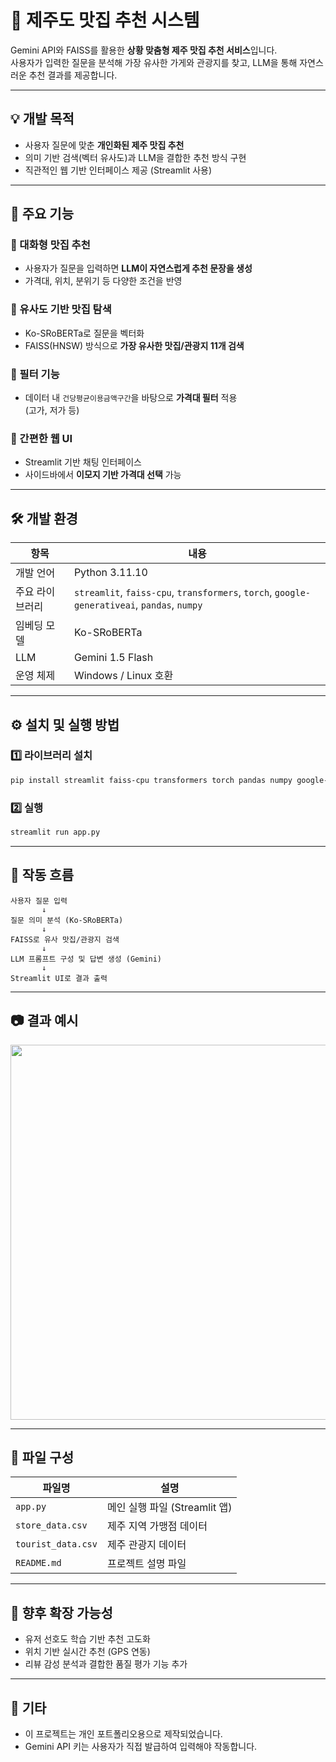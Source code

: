 
# 🧭 제주도 맛집 추천 시스템

Gemini API와 FAISS를 활용한 **상황 맞춤형 제주 맛집 추천 서비스**입니다.  
사용자가 입력한 질문을 분석해 가장 유사한 가게와 관광지를 찾고, LLM을 통해 자연스러운 추천 결과를 제공합니다.

---

## 💡 개발 목적

- 사용자 질문에 맞춘 **개인화된 제주 맛집 추천**  
- 의미 기반 검색(벡터 유사도)과 LLM을 결합한 추천 방식 구현  
- 직관적인 웹 기반 인터페이스 제공 (Streamlit 사용)

---

## 🔧 주요 기능

### 📌 대화형 맛집 추천
- 사용자가 질문을 입력하면 **LLM이 자연스럽게 추천 문장을 생성**
- 가격대, 위치, 분위기 등 다양한 조건을 반영

### 📌 유사도 기반 맛집 탐색
- Ko-SRoBERTa로 질문을 벡터화
- FAISS(HNSW) 방식으로 **가장 유사한 맛집/관광지 11개 검색**

### 📌 필터 기능
- 데이터 내 `건당평균이용금액구간`을 바탕으로 **가격대 필터** 적용  
  (고가, 저가 등)

### 📌 간편한 웹 UI
- Streamlit 기반 채팅 인터페이스
- 사이드바에서 **이모지 기반 가격대 선택** 가능

---

## 🛠 개발 환경

| 항목 | 내용 |
|------|------|
| 개발 언어 | Python 3.11.10 |
| 주요 라이브러리 | `streamlit`, `faiss-cpu`, `transformers`, `torch`, `google-generativeai`, `pandas`, `numpy` |
| 임베딩 모델 | Ko-SRoBERTa |
| LLM | Gemini 1.5 Flash |
| 운영 체제 | Windows / Linux 호환 |

---

## ⚙️ 설치 및 실행 방법

### 1️⃣ 라이브러리 설치

```bash
pip install streamlit faiss-cpu transformers torch pandas numpy google-generativeai
```

### 2️⃣ 실행

```bash
streamlit run app.py
```

---

## 🧠 작동 흐름

```plaintext
사용자 질문 입력
       ↓
질문 의미 분석 (Ko-SRoBERTa)
       ↓
FAISS로 유사 맛집/관광지 검색
       ↓
LLM 프롬프트 구성 및 답변 생성 (Gemini)
       ↓
Streamlit UI로 결과 출력
```

---

## 📷 결과 예시

<img src="예시스크린샷.png" width="600"/>

---

## 📝 파일 구성

| 파일명 | 설명 |
|--------|------|
| `app.py` | 메인 실행 파일 (Streamlit 앱) |
| `store_data.csv` | 제주 지역 가맹점 데이터 |
| `tourist_data.csv` | 제주 관광지 데이터 |
| `README.md` | 프로젝트 설명 파일 |

---

## 💬 향후 확장 가능성

- 유저 선호도 학습 기반 추천 고도화  
- 위치 기반 실시간 추천 (GPS 연동)  
- 리뷰 감성 분석과 결합한 품질 평가 기능 추가

---

## 📌 기타

- 이 프로젝트는 개인 포트폴리오용으로 제작되었습니다.
- Gemini API 키는 사용자가 직접 발급하여 입력해야 작동합니다.
